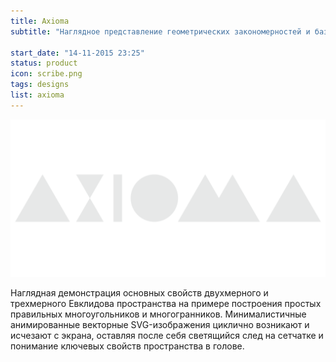 ```yaml
---
title: Axioma
subtitle: "Наглядное представление геометрических закономерностей и базовой структуры пространства."

start_date: "14-11-2015 23:25"
status: product
icon: scribe.png
tags: designs
list: axioma
---
```


![](./grey.png)

Наглядная демонстрация основных свойств двухмерного и трехмерного Евклидова пространства на примере построения простых правильных многоугольников и многогранников. Минималистичные анимированные векторные SVG-изображения циклично возникают и исчезают с экрана, оставляя после себя светящийся след на сетчатке и понимание ключевых свойств пространства в голове.
